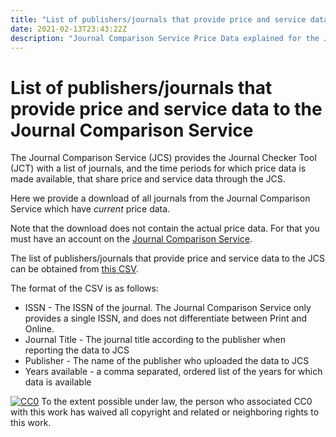 ```yaml
---
title: "List of publishers/journals that provide price and service data to the Journal Comparison Service"
date: 2021-02-13T23:43:22Z
description: "Journal Comparison Service Price Data explained for the Journal Checker Tool"
---
```


# List of publishers/journals that provide price and service data to the Journal Comparison Service


The Journal Comparison Service (JCS) provides the Journal
Checker Tool (JCT) with a list of journals, and the time
periods for which price data is made available, that share price
and service data through the JCS.

Here we provide a download of all journals from the Journal Comparison Service which have *current* price data.

Note that the download does not contain the actual price data.  For that you must have an account on the <a href="https://journalcomparisonservice.org">Journal Comparison Service</a>.

The list of publishers/journals that provide price and service
data to the JCS can be obtained
from [this CSV](/data/jcs_price_data.csv).

The format of the CSV is as follows:

* ISSN - The ISSN of the journal.  The Journal Comparison Service only provides a single ISSN, and does not differentiate between Print and Online.
* Journal Title - The journal title according to the publisher when reporting the data to JCS
* Publisher - The name of the publisher who uploaded the data to JCS 
* Years available - a comma separated, ordered list of the years for which data is available

<p xmlns:dct="http://purl.org/dc/terms/">
  <a rel="license"
     href="https://creativecommons.org/publicdomain/zero/1.0/"><img src="https://licensebuttons.net/p/zero/1.0/88x31.png" style="border-style: none;" alt="CC0" /></a> To the extent possible under law, <span rel="dct:publisher" resource="[_:publisher]">the person who associated CC0</span> with this work has waived all copyright and related or neighboring rights to this work.
</p>
